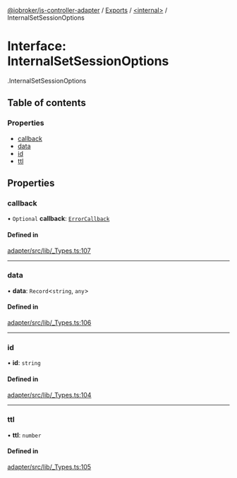 [@iobroker/js-controller-adapter](../README.md) / [Exports](../modules.md) / [<internal\>](../modules/internal_.md) / InternalSetSessionOptions

# Interface: InternalSetSessionOptions

[<internal>](../modules/internal_.md).InternalSetSessionOptions

## Table of contents

### Properties

- [callback](internal_.InternalSetSessionOptions.md#callback)
- [data](internal_.InternalSetSessionOptions.md#data)
- [id](internal_.InternalSetSessionOptions.md#id)
- [ttl](internal_.InternalSetSessionOptions.md#ttl)

## Properties

### callback

• `Optional` **callback**: [`ErrorCallback`](../modules/internal_.md#errorcallback)

#### Defined in

[adapter/src/lib/_Types.ts:107](https://github.com/ioBroker/ioBroker.js-controller/blob/9bd0ce3f/packages/adapter/src/lib/_Types.ts#L107)

___

### data

• **data**: `Record`<`string`, `any`\>

#### Defined in

[adapter/src/lib/_Types.ts:106](https://github.com/ioBroker/ioBroker.js-controller/blob/9bd0ce3f/packages/adapter/src/lib/_Types.ts#L106)

___

### id

• **id**: `string`

#### Defined in

[adapter/src/lib/_Types.ts:104](https://github.com/ioBroker/ioBroker.js-controller/blob/9bd0ce3f/packages/adapter/src/lib/_Types.ts#L104)

___

### ttl

• **ttl**: `number`

#### Defined in

[adapter/src/lib/_Types.ts:105](https://github.com/ioBroker/ioBroker.js-controller/blob/9bd0ce3f/packages/adapter/src/lib/_Types.ts#L105)
